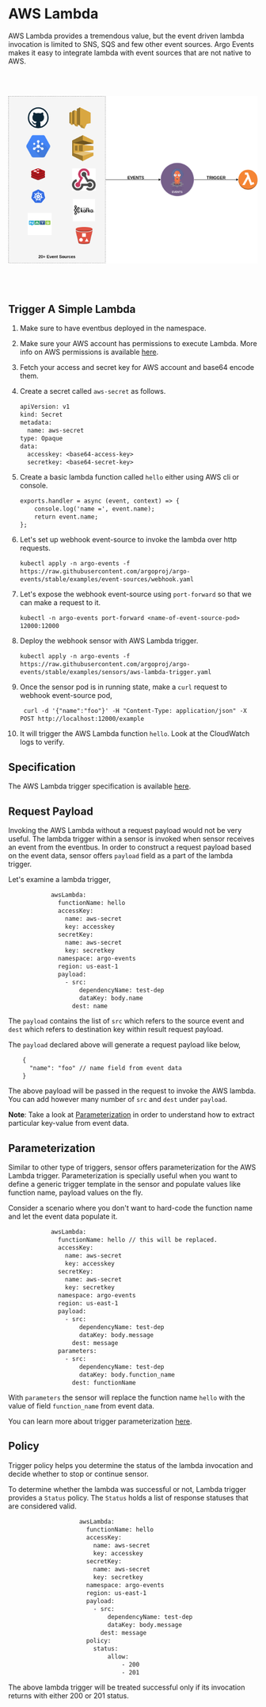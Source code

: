 # AWS Lambda

AWS Lambda provides a tremendous value, but the event driven lambda invocation is limited to
SNS, SQS and few other event sources. Argo Events makes it easy to integrate lambda with event sources
that are not native to AWS.

<br/>
<br/>

<p align="center">
  <img src="https://github.com/argoproj/argo-events/blob/master/docs/assets/aws-lambda-trigger.png?raw=true" alt="AWS Lambda Trigger"/>
</p>

<br/>
<br/>

## Trigger A Simple Lambda

1.  Make sure to have eventbus deployed in the namespace.

1.  Make sure your AWS account has permissions to execute Lambda. More info on AWS permissions is available [here](https://docs.aws.amazon.com/IAM/latest/UserGuide/id_users_change-permissions.html).

1.  Fetch your access and secret key for AWS account and base64 encode them.

1.  Create a secret called `aws-secret` as follows.

        apiVersion: v1
        kind: Secret
        metadata:
          name: aws-secret
        type: Opaque
        data:
          accesskey: <base64-access-key>
          secretkey: <base64-secret-key>

1.  Create a basic lambda function called `hello` either using AWS cli or console.

        exports.handler = async (event, context) => {
            console.log('name =', event.name);
            return event.name;
        };

1.  Let's set up webhook event-source to invoke the lambda over http requests.

        kubectl apply -n argo-events -f https://raw.githubusercontent.com/argoproj/argo-events/stable/examples/event-sources/webhook.yaml

1.  Let's expose the webhook event-source using `port-forward` so that we can make a request to it.

        kubectl -n argo-events port-forward <name-of-event-source-pod> 12000:12000

1.  Deploy the webhook sensor with AWS Lambda trigger.

        kubectl apply -n argo-events -f https://raw.githubusercontent.com/argoproj/argo-events/stable/examples/sensors/aws-lambda-trigger.yaml

1.  Once the sensor pod is in running state, make a `curl` request to webhook event-source pod,

         curl -d '{"name":"foo"}' -H "Content-Type: application/json" -X POST http://localhost:12000/example

1.  It will trigger the AWS Lambda function `hello`. Look at the CloudWatch logs to verify.

## Specification

The AWS Lambda trigger specification is available [here](../../APIs.md#argoproj.io/v1alpha1.AWSLambdaTrigger).

## Request Payload

Invoking the AWS Lambda without a request payload would not be very useful. The lambda trigger within a sensor
is invoked when sensor receives an event from the eventbus. In order to construct a request payload based on the event data, sensor offers
`payload` field as a part of the lambda trigger.

Let's examine a lambda trigger,

                awsLambda:
                  functionName: hello
                  accessKey:
                    name: aws-secret
                    key: accesskey
                  secretKey:
                    name: aws-secret
                    key: secretkey
                  namespace: argo-events
                  region: us-east-1
                  payload:
                    - src:
                        dependencyName: test-dep
                        dataKey: body.name
                      dest: name

The `payload` contains the list of `src` which refers to the source event and `dest` which refers to destination key within result request payload.

The `payload` declared above will generate a request payload like below,

        {
          "name": "foo" // name field from event data
        }

The above payload will be passed in the request to invoke the AWS lambda. You can add however many number of `src` and `dest` under `payload`.

**Note**: Take a look at [Parameterization](https://argoproj.github.io/argo-events/tutorials/02-parameterization/) in order to understand how to extract particular key-value from event data.

## Parameterization

Similar to other type of triggers, sensor offers parameterization for the AWS Lambda trigger. Parameterization is specially useful when
you want to define a generic trigger template in the sensor and populate values like function name, payload values on the fly.

Consider a scenario where you don't want to hard-code the function name and let the event data populate it.

                awsLambda:
                  functionName: hello // this will be replaced.
                  accessKey:
                    name: aws-secret
                    key: accesskey
                  secretKey:
                    name: aws-secret
                    key: secretkey
                  namespace: argo-events
                  region: us-east-1
                  payload:
                    - src:
                        dependencyName: test-dep
                        dataKey: body.message
                      dest: message
                  parameters:
                    - src:
                        dependencyName: test-dep
                        dataKey: body.function_name
                      dest: functionName

With `parameters` the sensor will replace the function name `hello` with the value of field `function_name` from event data.

You can learn more about trigger parameterization [here](https://argoproj.github.io/argo-events/tutorials/02-parameterization/).

## Policy

Trigger policy helps you determine the status of the lambda invocation and decide whether to stop or continue sensor.

To determine whether the lambda was successful or not, Lambda trigger provides a `Status` policy.
The `Status` holds a list of response statuses that are considered valid.

                        awsLambda:
                          functionName: hello
                          accessKey:
                            name: aws-secret
                            key: accesskey
                          secretKey:
                            name: aws-secret
                            key: secretkey
                          namespace: argo-events
                          region: us-east-1
                          payload:
                            - src:
                                dependencyName: test-dep
                                dataKey: body.message
                              dest: message
                          policy:
                            status:
                                allow:
                                    - 200
                                    - 201

The above lambda trigger will be treated successful only if its invocation returns with either 200 or 201 status.
